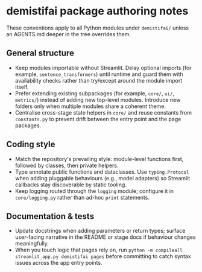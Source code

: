# demistifai package authoring notes

These conventions apply to all Python modules under `demistifai/` unless an AGENTS.md deeper in the tree overrides them.

## General structure
- Keep modules importable without Streamlit. Delay optional imports (for example, `sentence_transformers`) until runtime and guard them with availability checks rather than try/except around the module import itself.
- Prefer extending existing subpackages (for example, `core/`, `ui/`, `metrics/`) instead of adding new top-level modules. Introduce new folders only when multiple modules share a coherent theme.
- Centralise cross-stage state helpers in `core/` and reuse constants from `constants.py` to prevent drift between the entry point and the page packages.

## Coding style
- Match the repository's prevailing style: module-level functions first, followed by classes, then private helpers.
- Type annotate public functions and dataclasses. Use `typing.Protocol` when adding pluggable behaviours (e.g., model adapters) so Streamlit callbacks stay discoverable by static tooling.
- Keep logging routed through the `logging` module; configure it in `core/logging.py` rather than ad-hoc `print` statements.

## Documentation & tests
- Update docstrings when adding parameters or return types; surface user-facing narrative in the README or stage docs if behaviour changes meaningfully.
- When you touch logic that pages rely on, run `python -m compileall streamlit_app.py demistifai pages` before committing to catch syntax issues across the app entry points.
